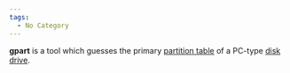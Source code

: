 ```yaml
---
tags:
  - No Category
---
```

**gpart** is a tool which guesses the primary [partition
table](partition_table.md) of a PC-type [disk
drive](disk_drive.md).